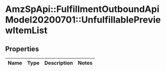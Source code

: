# AmzSpApi::FulfillmentOutboundApiModel20200701::UnfulfillablePreviewItemList

## Properties
Name | Type | Description | Notes
------------ | ------------- | ------------- | -------------

